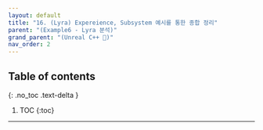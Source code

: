 ```yaml
---
layout: default
title: "16. (Lyra) Expereience, Subsystem 예시를 통한 종합 정리"
parent: "(Example6 - Lyra 분석)"
grand_parent: "(Unreal C++ 🚀)"
nav_order: 2
---
```


## Table of contents
{: .no_toc .text-delta }

1. TOC
{:toc}

---